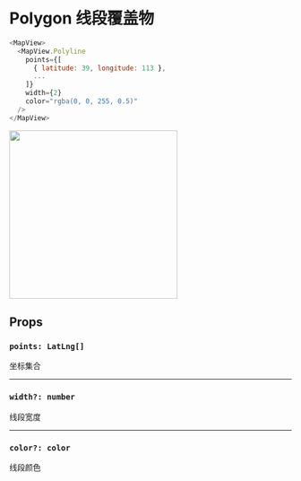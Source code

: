 # Polygon 线段覆盖物

```javascript
<MapView>
  <MapView.Polyline
    points={[
      { latitude: 39, longitude: 113 },
      ...
    ]}
    width={2}
    color="rgba(0, 0, 255, 0.5)"
  />
</MapView>
```
<img src="https://user-images.githubusercontent.com/1709072/36708795-bf660b60-1baf-11e8-8e25-d1f44cfa5acd.png" width=300>

## Props

### `points: LatLng[]`
坐标集合

---

### `width?: number`
线段宽度

---

### `color?: color`
线段颜色
